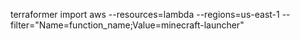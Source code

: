 terraformer import aws --resources=lambda --regions=us-east-1 --filter="Name=function_name;Value=minecraft-launcher"